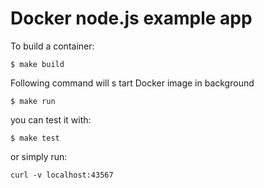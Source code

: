 # Docker node.js example app

To build a container:
```
$ make build
```
 
Following command will      s tart  Docker  image in background
```
$ make run
```

you can test it with:
```
$ make test
```
or simply run:
```
curl -v localhost:43567
```
